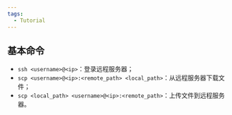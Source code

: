 ```yaml
---
tags:
  - Tutorial
---
```

## 基本命令
- `ssh <username>@<ip>`：登录远程服务器；
- `scp <username>@<ip>:<remote_path> <local_path>`：从远程服务器下载文件；
- `scp <local_path> <username>@<ip>:<remote_path>`：上传文件到远程服务器。